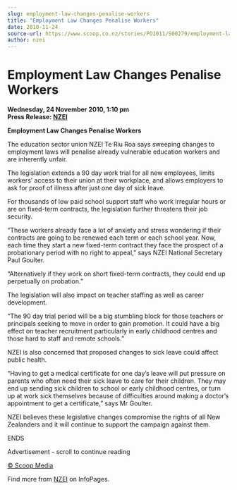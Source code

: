 ```yaml
---
slug: employment-law-changes-penalise-workers
title: "Employment Law Changes Penalise Workers"
date: 2010-11-24
source-url: https://www.scoop.co.nz/stories/PO1011/S00279/employment-law-changes-penalise-workers.htm
author: nzei
---
```

Employment Law Changes Penalise Workers
=======================================

**Wednesday, 24 November 2010, 1:10 pm**  
**Press Release: [NZEI](https://info.scoop.co.nz/NZEI)**

**Employment Law Changes Penalise Workers**

The education sector union NZEI Te Riu Roa says sweeping changes to employment laws will penalise already vulnerable education workers and are inherently unfair.

The legislation extends a 90 day work trial for all new employees, limits workers’ access to their union at their workplace, and allows employers to ask for proof of illness after just one day of sick leave.

For thousands of low paid school support staff who work irregular hours or are on fixed-term contracts, the legislation further threatens their job security.

“These workers already face a lot of anxiety and stress wondering if their contracts are going to be renewed each term or each school year. Now, each time they start a new fixed-term contract they face the prospect of a probationary period with no right to appeal,” says NZEI National Secretary Paul Goulter.

“Alternatively if they work on short fixed-term contracts, they could end up perpetually on probation.”

The legislation will also impact on teacher staffing as well as career development.

“The 90 day trial period will be a big stumbling block for those teachers or principals seeking to move in order to gain promotion. It could have a big effect on teacher recruitment particularly in early childhood centres and those hard to staff and remote schools.”

NZEI is also concerned that proposed changes to sick leave could affect public health.

“Having to get a medical certificate for one day’s leave will put pressure on parents who often need their sick leave to care for their children. They may end up sending sick children to school or early childhood centres, or turn up at work sick themselves because of difficulties around making a doctor’s appointment to get a certificate,” says Mr Goulter.

NZEI believes these legislative changes compromise the rights of all New Zealanders and it will continue to support the campaign against them.

ENDS  

Advertisement - scroll to continue reading





[© Scoop Media](http://www.scoop.co.nz/about/terms.html)

Find more from [NZEI](https://info.scoop.co.nz/NZEI) on InfoPages.